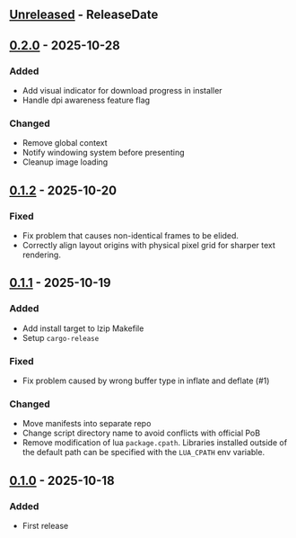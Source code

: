<!-- next-header -->

## [Unreleased] - ReleaseDate

## [0.2.0] - 2025-10-28

### Added

- Add visual indicator for download progress in installer
- Handle dpi awareness feature flag

### Changed

- Remove global context
- Notify windowing system before presenting
- Cleanup image loading

## [0.1.2] - 2025-10-20

### Fixed

- Fix problem that causes non-identical frames to be elided.
- Correctly align layout origins with physical pixel grid for sharper text rendering.

## [0.1.1] - 2025-10-19

### Added

- Add install target to lzip Makefile
- Setup `cargo-release`

### Fixed

- Fix problem caused by wrong buffer type in inflate and deflate (#1)

### Changed

- Move manifests into separate repo
- Change script directory name to avoid conflicts with official PoB
- Remove modification of lua `package.cpath`. Libraries installed outside of the default path can be specified with the `LUA_CPATH` env variable.

## [0.1.0] - 2025-10-18

### Added

- First release

<!-- next-url -->
[Unreleased]: https://github.com/meehl/rusty-path-of-building/compare/v0.2.0...HEAD

[0.2.0]: https://github.com/meehl/rusty-path-of-building/compare/v0.1.2...v0.2.0
[0.1.2]: https://github.com/meehl/rusty-path-of-building/compare/v0.1.1...v0.1.2
[0.1.1]: https://github.com/meehl/rusty-path-of-building/compare/v0.1.0...v0.1.1
[0.1.0]: https://github.com/meehl/rusty-path-of-building/releases/tag/v0.1.0
